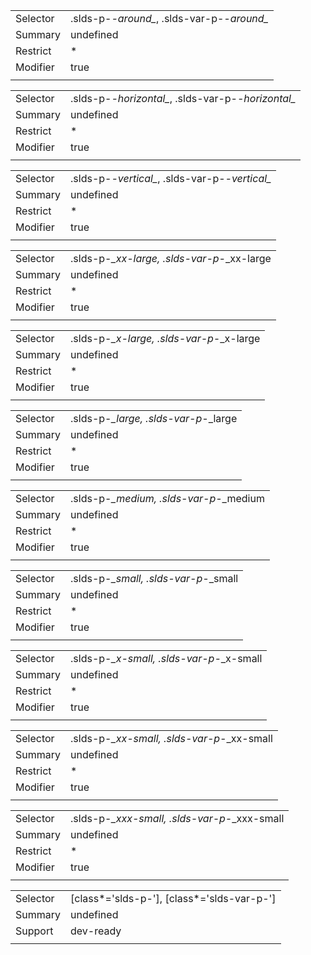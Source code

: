 
|  |  |
|-------|-------|
| Selector | .slds-p-*-around_*, .slds-var-p-*-around_* |
| Summary | undefined |
| Restrict | * |
| Modifier | true |
|  |  |


|  |  |
|-------|-------|
| Selector | .slds-p-*-horizontal_*, .slds-var-p-*-horizontal_* |
| Summary | undefined |
| Restrict | * |
| Modifier | true |
|  |  |


|  |  |
|-------|-------|
| Selector | .slds-p-*-vertical_*, .slds-var-p-*-vertical_* |
| Summary | undefined |
| Restrict | * |
| Modifier | true |
|  |  |


|  |  |
|-------|-------|
| Selector | .slds-p-*_xx-large, .slds-var-p-*_xx-large |
| Summary | undefined |
| Restrict | * |
| Modifier | true |
|  |  |


|  |  |
|-------|-------|
| Selector | .slds-p-*_x-large, .slds-var-p-*_x-large |
| Summary | undefined |
| Restrict | * |
| Modifier | true |
|  |  |


|  |  |
|-------|-------|
| Selector | .slds-p-*_large, .slds-var-p-*_large |
| Summary | undefined |
| Restrict | * |
| Modifier | true |
|  |  |


|  |  |
|-------|-------|
| Selector | .slds-p-*_medium, .slds-var-p-*_medium |
| Summary | undefined |
| Restrict | * |
| Modifier | true |
|  |  |


|  |  |
|-------|-------|
| Selector | .slds-p-*_small, .slds-var-p-*_small |
| Summary | undefined |
| Restrict | * |
| Modifier | true |
|  |  |


|  |  |
|-------|-------|
| Selector | .slds-p-*_x-small, .slds-var-p-*_x-small |
| Summary | undefined |
| Restrict | * |
| Modifier | true |
|  |  |


|  |  |
|-------|-------|
| Selector | .slds-p-*_xx-small, .slds-var-p-*_xx-small |
| Summary | undefined |
| Restrict | * |
| Modifier | true |
|  |  |


|  |  |
|-------|-------|
| Selector | .slds-p-*_xxx-small, .slds-var-p-*_xxx-small |
| Summary | undefined |
| Restrict | * |
| Modifier | true |
|  |  |


|  |  |
|-------|-------|
| Selector | [class*='slds-p-'], [class*='slds-var-p-'] |
| Summary | undefined |
| Support | dev-ready |
|  |  |


